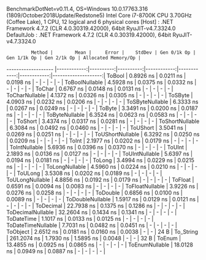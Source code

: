 
BenchmarkDotNet=v0.11.4, OS=Windows 10.0.17763.316 (1809/October2018Update/Redstone5)
Intel Core i7-8700K CPU 3.70GHz (Coffee Lake), 1 CPU, 12 logical and 6 physical cores
  [Host]     : .NET Framework 4.7.2 (CLR 4.0.30319.42000), 64bit RyuJIT-v4.7.3324.0
  DefaultJob : .NET Framework 4.7.2 (CLR 4.0.30319.42000), 64bit RyuJIT-v4.7.3324.0


             Method |        Mean |     Error |    StdDev | Gen 0/1k Op | Gen 1/1k Op | Gen 2/1k Op | Allocated Memory/Op |
------------------- |------------:|----------:|----------:|------------:|------------:|------------:|--------------------:|
             ToBool |   0.8926 ns | 0.0211 ns | 0.0198 ns |           - |           - |           - |                   - |
     ToBoolNullable |   4.5928 ns | 0.0375 ns | 0.0332 ns |           - |           - |           - |                   - |
             ToChar |   0.6767 ns | 0.0148 ns | 0.0131 ns |           - |           - |           - |                   - |
     ToCharNullable |   4.1372 ns | 0.0326 ns | 0.0305 ns |           - |           - |           - |                   - |
            ToSByte |   4.0903 ns | 0.0232 ns | 0.0206 ns |           - |           - |           - |                   - |
    ToSByteNullable |   6.3333 ns | 0.0267 ns | 0.0249 ns |           - |           - |           - |                   - |
             ToByte |   3.3491 ns | 0.0200 ns | 0.0187 ns |           - |           - |           - |                   - |
     ToByteNullable |   6.3524 ns | 0.0623 ns | 0.0583 ns |           - |           - |           - |                   - |
            ToShort |   3.4374 ns | 0.0317 ns | 0.0281 ns |           - |           - |           - |                   - |
    ToShortNullable |   6.3084 ns | 0.0492 ns | 0.0460 ns |           - |           - |           - |                   - |
           ToUShort |   3.5041 ns | 0.0269 ns | 0.0251 ns |           - |           - |           - |                   - |
   ToUShortNullable |   6.3292 ns | 0.0250 ns | 0.0209 ns |           - |           - |           - |                   - |
              ToInt |   2.1977 ns | 0.0202 ns | 0.0179 ns |           - |           - |           - |                   - |
      ToIntNullable |   5.6936 ns | 0.0396 ns | 0.0370 ns |           - |           - |           - |                   - |
             ToUInt |   2.1893 ns | 0.0136 ns | 0.0127 ns |           - |           - |           - |                   - |
     ToUIntNullable |   5.6397 ns | 0.0194 ns | 0.0181 ns |           - |           - |           - |                   - |
             ToLong |   3.4994 ns | 0.0229 ns | 0.0215 ns |           - |           - |           - |                   - |
     ToLongNullable |   4.5960 ns | 0.0224 ns | 0.0210 ns |           - |           - |           - |                   - |
            ToULong |   3.5308 ns | 0.0202 ns | 0.0189 ns |           - |           - |           - |                   - |
    ToULongNullable |   4.8856 ns | 0.0192 ns | 0.0179 ns |           - |           - |           - |                   - |
            ToFloat |   0.6591 ns | 0.0094 ns | 0.0083 ns |           - |           - |           - |                   - |
    ToFloatNullable |   3.9226 ns | 0.0276 ns | 0.0258 ns |           - |           - |           - |                   - |
           ToDouble |   0.6856 ns | 0.0100 ns | 0.0089 ns |           - |           - |           - |                   - |
   ToDoubleNullable |   1.5917 ns | 0.0129 ns | 0.0121 ns |           - |           - |           - |                   - |
          ToDecimal |  22.7938 ns | 0.1375 ns | 0.1286 ns |           - |           - |           - |                   - |
  ToDecimalNullable |  32.2604 ns | 0.1434 ns | 0.1341 ns |           - |           - |           - |                   - |
         ToDateTime |   1.1017 ns | 0.0133 ns | 0.0125 ns |           - |           - |           - |                   - |
 ToDateTimeNullable |   7.7031 ns | 0.0482 ns | 0.0451 ns |           - |           - |           - |                   - |
           ToObject |   2.6512 ns | 0.0181 ns | 0.0160 ns |      0.0038 |           - |           - |                24 B |
          To_String | 261.2074 ns | 1.7930 ns | 1.5895 ns |      0.0048 |           - |           - |                32 B |
             ToEnum |  13.4855 ns | 0.0925 ns | 0.0865 ns |           - |           - |           - |                   - |
     ToEnumNullable |  18.0128 ns | 0.0949 ns | 0.0887 ns |           - |           - |           - |                   - |
